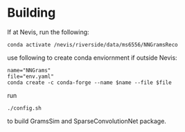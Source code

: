 # Building

If at Nevis, run the following:
```
conda activate /nevis/riverside/data/ms6556/NNGramsReco
```

use following to create conda enviornment if outside Nevis:
```
name="NNGrams"
file="env.yaml"
conda create -c conda-forge --name $name --file $file
```

run 
```
./config.sh
```

to build GramsSim and SparseConvolutionNet package.


